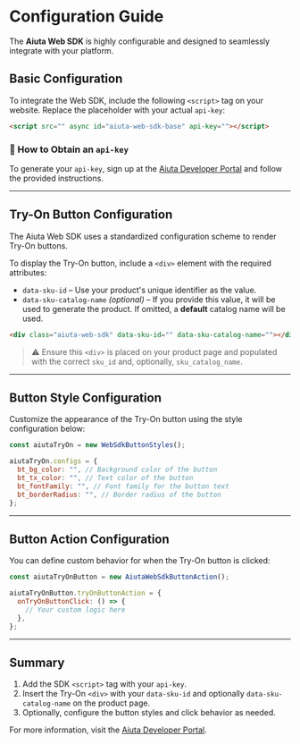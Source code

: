 # Configuration Guide

The **Aiuta Web SDK** is highly configurable and designed to seamlessly integrate with your platform.

## Basic Configuration

To integrate the Web SDK, include the following `<script>` tag on your website. Replace the placeholder with your actual `api-key`:

```html
<script src="" async id="aiuta-web-sdk-base" api-key=""></script>
```

### 🔑 How to Obtain an `api-key`

To generate your `api-key`, sign up at the [Aiuta Developer Portal](https://developer.aiuta.com) and follow the provided instructions.

---

## Try-On Button Configuration

The Aiuta Web SDK uses a standardized configuration scheme to render Try-On buttons.

To display the Try-On button, include a `<div>` element with the required attributes:

- `data-sku-id` – Use your product's unique identifier as the value.
- `data-sku-catalog-name` _(optional)_ – If you provide this value, it will be used to generate the product. If omitted, a **default** catalog name will be used.

```html
<div class="aiuta-web-sdk" data-sku-id="" data-sku-catalog-name=""></div>
```

> ⚠️ Ensure this `<div>` is placed on your product page and populated with the correct `sku_id` and, optionally, `sku_catalog_name`.

---

## Button Style Configuration

Customize the appearance of the Try-On button using the style configuration below:

```js
const aiutaTryOn = new WebSdkButtonStyles();

aiutaTryOn.configs = {
  bt_bg_color: "", // Background color of the button
  bt_tx_color: "", // Text color of the button
  bt_fontFamily: "", // Font family for the button text
  bt_borderRadius: "", // Border radius of the button
};
```

---

## Button Action Configuration

You can define custom behavior for when the Try-On button is clicked:

```js
const aiutaTryOnButton = new AiutaWebSdkButtonAction();

aiutaTryOnButton.tryOnButtonAction = {
  onTryOnButtonClick: () => {
    // Your custom logic here
  },
};
```

---

## Summary

1. Add the SDK `<script>` tag with your `api-key`.
2. Insert the Try-On `<div>` with your `data-sku-id` and optionally `data-sku-catalog-name` on the product page.
3. Optionally, configure the button styles and click behavior as needed.

For more information, visit the [Aiuta Developer Portal](https://developer.aiuta.com).
